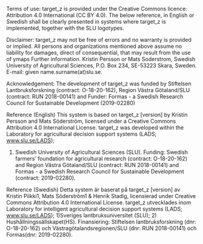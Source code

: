 
Terms of use:
target_z is provided under the Creative Commons licence: 
Attribution 4.0 International (CC BY 4.0). The below reference, in English or Swedish shall be clearly presented in systems where target_z is implemented, together with the SLU logotypes.

Disclaimer:
  target_z may not be free of errors and no warranty is provided or implied. All persons and organizations mentioned above assume no liability for damages, direct of consequential,
  that may result from the use of ymaps Further information. Kristin Persson or Mats Soderstrom, Swedish University of Agricultural Sciences, P.O. Box 234, SE-53223 Skara, Sweden. E-mail: given name.surname(at)slu.se.

Acknowledgement: 
  The development of target_z was funded by Stiftelsen Lantbruksforskning (contract: O-18-20-162), Region Västra Götaland/SLU (contract: RUN 2018-00141)  and Funder: Formas - a Swedish Research Council for Sustainable Development (2019-02280)

Reference (English)
This system is based on target_z [version] by Kristin Persson and Mats Söderström, licensed under a Creative Commons Attribution 4.0 International License. target_z was developed within the Laboratory for agricultural decision support systems (LADS; www.slu.se/LADS); 
1) Swedish University of Agricultural Sciences (SLU). Funding: Swedish farmers’ foundation for agricultural research (contract: O-18-20-162) and Region Västra Götaland/SLU (contract: RUN 2018-00141) and Formas - a Swedish Research Council for Sustainable Development (contract: 2019-02280).

Reference (Swedish)
Detta system är baserat på target_z [version] av Kristin Piikki1, Mats Söderström1 & Henrik Stadig, licensierad under Creative Commons Attribution 4.0 International License. target_z utvecklades inom Laboratory for intelligent agricultural decision support systems (LADS; www.slu.se/LADS); 1)Sveriges lantbruksuniversitet (SLU); 2) Hushållningssällskapet(HS). Finansiering: Stiftelsen lantbruksforskning (dnr: O-18-20-162) och Västragötalandsregionen/SLU (dnr: RUN 2018-00141) och Formas(dnr: 2019-02280).
